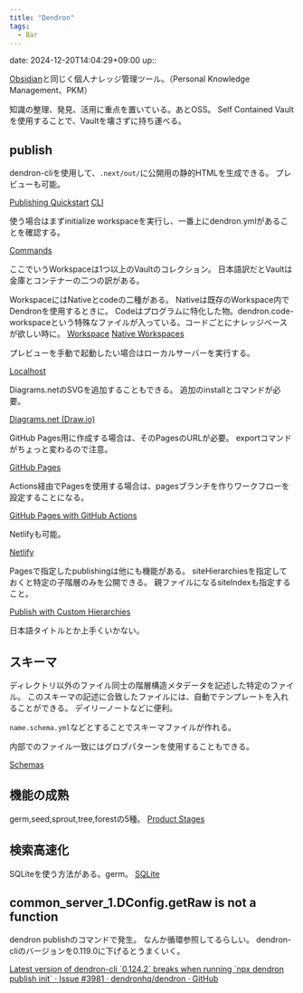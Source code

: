 ```yaml
---
title: "Dendron"
tags:
  - Bar
---
```


date: 2024-12-20T14:04:29+09:00
up:: 

[Obsidian](Obsidian.md)と同じく個人ナレッジ管理ツール。（Personal Knowledge Management、PKM）

知識の整理、発見、活用に重点を置いている。あとOSS。
Self Contained Vaultを使用することで、Vaultを壊さずに持ち運べる。


## publish
dendron-cliを使用して、`.next/out/`に公開用の静的HTMLを生成できる。
プレビューも可能。

[Publishing Quickstart](https://wiki.dendron.so/notes/e5st4LFLtIwwbQmC6JBaF/)
[CLI](https://wiki.dendron.so/notes/RjBkTbGuKCXJNuE4dyV6G/#setup)

使う場合はまずinitialize workspaceを実行し、一番上にdendron.ymlがあることを確認する。

[Commands](https://wiki.dendron.so/notes/eea2b078-1acc-4071-a14e-18299fc28f47/#initialize-workspace)

ここでいうWorkspaceは1つ以上のVaultのコレクション。
日本語訳だとVaultは金庫とコンテナーの二つの訳がある。

WorkspaceにはNativeとcodeの二種がある。
Nativeは既存のWorkspace内でDendronを使用するときに。
Codeはプログラムに特化した物。dendron.code-workspaceという特殊なファイルが入っている。コードごとにナレッジベースが欲しい時に。
[Workspace](https://wiki.dendron.so/notes/c4cf5519-f7c2-4a23-b93b-1c9a02880f6b/)
[Native Workspaces](https://wiki.dendron.so/notes/lamzybrD6SgQlJ9BpwkQk/#setup)


プレビューを手動で起動したい場合はローカルサーバーを実行する。

[Localhost](https://wiki.dendron.so/notes/svoot2ea4v5imu6rdrwuwmu/)

Diagrams.netのSVGを追加することもできる。
追加のinstallとコマンドが必要。

[Diagrams.net (Draw.io)](https://wiki.dendron.so/notes/dqN52V9aJE5o3ttJykChH/)

GitHub Pages用に作成する場合は、そのPagesのURLが必要。
exportコマンドがちょっと変わるので注意。

[GitHub Pages](https://wiki.dendron.so/notes/yg3EL1x9fEe4NMqxUC3jP/)

Actions経由でPagesを使用する場合は、pagesブランチを作りワークフローを設定することになる。

[GitHub Pages with GitHub Actions](https://wiki.dendron.so/notes/FnK2ws6w1uaS1YzBUY3BR/)

Netlifyも可能。

[Netlify](https://wiki.dendron.so/notes/yetuum6o9wZi6eVJQBbQb/)

Pagesで指定したpublishingは他にも機能がある。
siteHierarchiesを指定しておくと特定の子階層のみを公開できる。
親ファイルになるsiteIndexも指定すること。

[Publish with Custom Hierarchies](https://wiki.dendron.so/notes/3tfsmrjs2ku0jj9i943f65z/)


日本語タイトルとか上手くいかない。

## スキーマ
ディレクトリ以外のファイル同士の階層構造メタデータを記述した特定のファイル。
このスキーマの記述に合致したファイルには、自動でテンプレートを入れることができる。
デイリーノートなどに便利。

`name.schema.yml`などとすることでスキーマファイルが作れる。

内部でのファイル一致にはグロブパターンを使用することもできる。



[Schemas](https://wiki.dendron.so/notes/c5e5adde-5459-409b-b34d-a0d75cbb1052/#schema-templates)


## 機能の成熟
germ,seed,sprout,tree,forestの5種。
[Product Stages](https://wiki.dendron.so/notes/8uJ7IsjD8hrQydMZoOSso/)

## 検索高速化
SQLiteを使う方法がある。germ。
[SQLite](https://wiki.dendron.so/notes/r6e3yl55oa3bpvyhjq3wkt2/)

## common_server_1.DConfig.getRaw is not a function
dendron publishのコマンドで発生。
なんか循環参照してるらしい。
dendron-cliのバージョンを0.119.0に下げるとうまくいく。

[Latest version of dendron-cli \`0.124.2\` breaks when running \`npx dendron publish init\`  · Issue #3981 · dendronhq/dendron · GitHub](https://github.com/dendronhq/dendron/issues/3981)